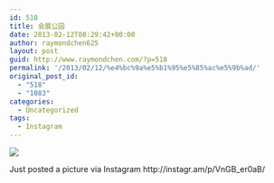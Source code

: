 ```yaml
---
id: 518
title: 会展公园
date: 2013-02-12T08:29:42+00:00
author: raymondchen625
layout: post
guid: http://www.raymondchen.com/?p=518
permalink: '/2013/02/12/%e4%bc%9a%e5%b1%95%e5%85%ac%e5%9b%ad/'
original_post_id:
  - "518"
  - "1083"
categories:
  - Uncategorized
tags:
  - Instagram
---
```

<div>
  <img src='http://distilleryimage9.s3.amazonaws.com/3fbd965e74ab11e2954322000a9f134e_7.jpg' style='max-width:600px;' /></p> 
  
  <div>
    Just posted a picture via Instagram http://instagr.am/p/VnGB_er0aB/
  </div>
</div>